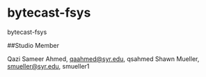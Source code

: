 bytecast-fsys
=============

bytecast-fsys

##Studio Member

Qazi Sameer Ahmed, qaahmed@syr.edu, qsahmed
Shawn Mueller, smueller@syr.edu, smueller1

